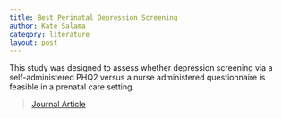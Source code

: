 ```yaml
---
title: Best Perinatal Depression Screening
author: Kate Salama
category: literature
layout: post
---
```


This study was designed to assess whether depression screening via a self-administered PHQ2 versus a nurse administered questionnaire is feasible in a prenatal care setting.

> [Journal Article](/perinatal_depression_screening.pdf)